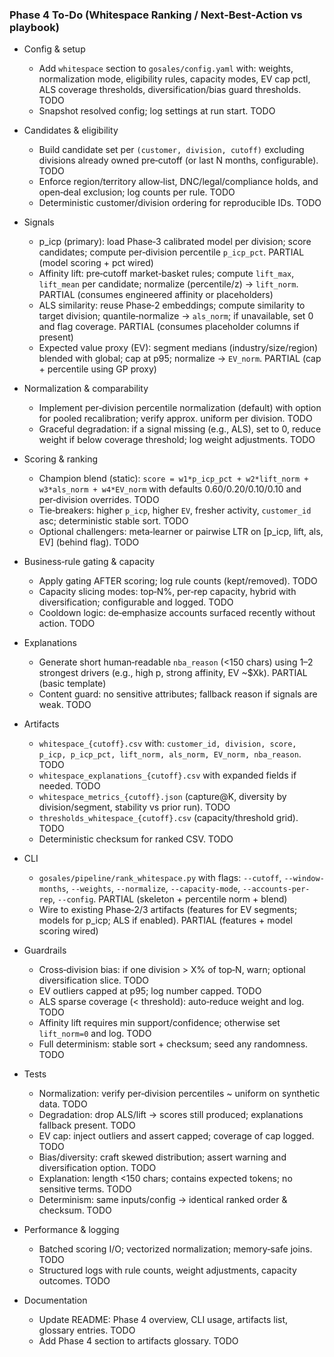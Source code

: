 ### Phase 4 To-Do (Whitespace Ranking / Next‑Best‑Action vs playbook)

- Config & setup
  - Add `whitespace` section to `gosales/config.yaml` with: weights, normalization mode, eligibility rules, capacity modes, EV cap pctl, ALS coverage thresholds, diversification/bias guard thresholds. TODO
  - Snapshot resolved config; log settings at run start. TODO

- Candidates & eligibility
  - Build candidate set per `(customer, division, cutoff)` excluding divisions already owned pre‑cutoff (or last N months, configurable). TODO
  - Enforce region/territory allow‑list, DNC/legal/compliance holds, and open‑deal exclusion; log counts per rule. TODO
  - Deterministic customer/division ordering for reproducible IDs. TODO

- Signals
  - p_icp (primary): load Phase‑3 calibrated model per division; score candidates; compute per‑division percentile `p_icp_pct`. PARTIAL (model scoring + pct wired)
  - Affinity lift: pre‑cutoff market‑basket rules; compute `lift_max`, `lift_mean` per candidate; normalize (percentile/z) → `lift_norm`. PARTIAL (consumes engineered affinity or placeholders)
  - ALS similarity: reuse Phase‑2 embeddings; compute similarity to target division; quantile‑normalize → `als_norm`; if unavailable, set 0 and flag coverage. PARTIAL (consumes placeholder columns if present)
  - Expected value proxy (EV): segment medians (industry/size/region) blended with global; cap at p95; normalize → `EV_norm`. PARTIAL (cap + percentile using GP proxy)

- Normalization & comparability
  - Implement per‑division percentile normalization (default) with option for pooled recalibration; verify approx. uniform per division. TODO
  - Graceful degradation: if a signal missing (e.g., ALS), set to 0, reduce weight if below coverage threshold; log weight adjustments. TODO

- Scoring & ranking
  - Champion blend (static): `score = w1*p_icp_pct + w2*lift_norm + w3*als_norm + w4*EV_norm` with defaults 0.60/0.20/0.10/0.10 and per‑division overrides. TODO
  - Tie‑breakers: higher `p_icp`, higher `EV`, fresher activity, `customer_id` asc; deterministic stable sort. TODO
  - Optional challengers: meta‑learner or pairwise LTR on [p_icp, lift, als, EV] (behind flag). TODO

- Business‑rule gating & capacity
  - Apply gating AFTER scoring; log rule counts (kept/removed). TODO
  - Capacity slicing modes: top‑N%, per‑rep capacity, hybrid with diversification; configurable and logged. TODO
  - Cooldown logic: de‑emphasize accounts surfaced recently without action. TODO

- Explanations
  - Generate short human‑readable `nba_reason` (<150 chars) using 1–2 strongest drivers (e.g., high p, strong affinity, EV ~$Xk). PARTIAL (basic template)
  - Content guard: no sensitive attributes; fallback reason if signals are weak. TODO

- Artifacts
  - `whitespace_{cutoff}.csv` with: `customer_id, division, score, p_icp, p_icp_pct, lift_norm, als_norm, EV_norm, nba_reason`. TODO
  - `whitespace_explanations_{cutoff}.csv` with expanded fields if needed. TODO
  - `whitespace_metrics_{cutoff}.json` (capture@K, diversity by division/segment, stability vs prior run). TODO
  - `thresholds_whitespace_{cutoff}.csv` (capacity/threshold grid). TODO
  - Deterministic checksum for ranked CSV. TODO

- CLI
  - `gosales/pipeline/rank_whitespace.py` with flags: `--cutoff`, `--window-months`, `--weights`, `--normalize`, `--capacity-mode`, `--accounts-per-rep`, `--config`. PARTIAL (skeleton + percentile norm + blend)
  - Wire to existing Phase‑2/3 artifacts (features for EV segments; models for p_icp; ALS if enabled). PARTIAL (features + model scoring wired)

- Guardrails
  - Cross‑division bias: if one division > X% of top‑N, warn; optional diversification slice. TODO
  - EV outliers capped at p95; log number capped. TODO
  - ALS sparse coverage (< threshold): auto‑reduce weight and log. TODO
  - Affinity lift requires min support/confidence; otherwise set `lift_norm=0` and log. TODO
  - Full determinism: stable sort + checksum; seed any randomness. TODO

- Tests
  - Normalization: verify per‑division percentiles ~ uniform on synthetic data. TODO
  - Degradation: drop ALS/lift → scores still produced; explanations fallback present. TODO
  - EV cap: inject outliers and assert capped; coverage of cap logged. TODO
  - Bias/diversity: craft skewed distribution; assert warning and diversification option. TODO
  - Explanation: length <150 chars; contains expected tokens; no sensitive terms. TODO
  - Determinism: same inputs/config → identical ranked order & checksum. TODO

- Performance & logging
  - Batched scoring I/O; vectorized normalization; memory‑safe joins. TODO
  - Structured logs with rule counts, weight adjustments, capacity outcomes. TODO

- Documentation
  - Update README: Phase 4 overview, CLI usage, artifacts list, glossary entries. TODO
  - Add Phase 4 section to artifacts glossary. TODO


